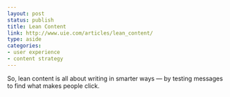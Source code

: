 ```yaml
---
layout: post
status: publish
title: Lean Content
link: http://www.uie.com/articles/lean_content/
type: aside
categories:
- user experience
- content strategy
---
```

So, lean content is all about writing in smarter ways — by testing messages to find what makes people click.

